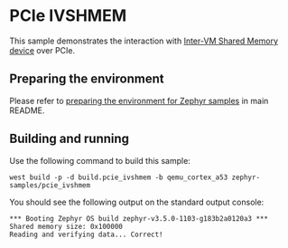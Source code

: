# PCIe IVSHMEM

This sample demonstrates the interaction with [Inter-VM Shared Memory device](https://www.qemu.org/docs/master/system/devices/ivshmem.html) over PCIe.

## Preparing the environment

Please refer to [preparing the environment for Zephyr samples](../../README.md#preparing-the-environment-for-zephyr-samples) in main README.

## Building and running

Use the following command to build this sample:

<!-- name="pcie-ivshmem-build" -->
```
west build -p -d build.pcie_ivshmem -b qemu_cortex_a53 zephyr-samples/pcie_ivshmem
```

You should see the following output on the standard output console:
```
*** Booting Zephyr OS build zephyr-v3.5.0-1103-g183b2a0120a3 ***
Shared memory size: 0x100000
Reading and verifying data... Correct!
```
